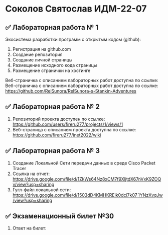 # Соколов Святослав ИДМ-22-07
## ✅ Лабораторная работа № 1
Экосистема разработки программ с открытым кодом (github):
1. Регистрация на github.com
2. Создание репозитория
3. Создание личной страницы
4. Размещение исходного кода страницы
5. Размещение странички на хостинге

Веб-страничка с описанием лабораторных работ доступна по ссылке: 
Веб-страничка с описанием лабораторных работ доступна по ссылке: https://github.com/RelSunora/RelSunora-s-Stankin-Adventures

## ✅ Лабораторная работа № 2
1. Репозиторий проекта доступен по ссылке: https://github.com/users/fireru277/projects/1/views/1
2. Веб-страница с описанием проекта доступна по ссылке: https://github.com/fireru277/inet2022/wiki

## ✅ Лабораторная работа № 3
1. Создание Локальной Сети передачи данных в среде Cisco Packet Tracer
2. Ссылка на отчет: https://drive.google.com/file/d/1ZkWs64Nz8xCM7f9XljtdX67nVxK9ZOQv/view?usp=sharing
3. Гугл-файл локальной сети: https://drive.google.com/file/d/1503dD4KMHKREik0dci7k07_1YNzXvqJw/view?usp=sharing

## ✅ Экзаменационный билет №30
1. Ответ на билет:
